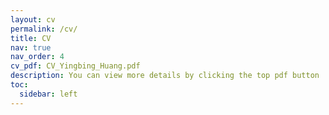 ```yaml
---
layout: cv
permalink: /cv/
title: CV
nav: true
nav_order: 4
cv_pdf: CV_Yingbing_Huang.pdf
description: You can view more details by clicking the top pdf button 
toc:
  sidebar: left
---
```

